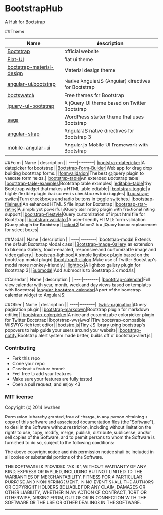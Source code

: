 # BootstrapHub
A Hub for Bootstrap

##Theme

| Name | description |
| ----|--------|
|[Bootstrap](https://github.com/twbs/bootstrap)|official website|
|[Flat-UI](https://github.com/designmodo/Flat-UI)|flat ui theme|
|[bootstrap-material-design](https://github.com/FezVrasta/bootstrap-material-design)|Material design theme|
|[angular-ui/bootstrap](https://github.com/angular-ui/bootstrap)|Native AngularJS (Angular) directives for Bootstrap|
|[bootswatch](https://github.com/thomaspark/bootswatch)|Free themes for Bootstrap|
|[jquery-ui-bootstrap](jquery-ui-bootstrap)|A jQuery UI theme based on Twitter Bootstrap|
|[sage](https://github.com/roots/sage)|WordPress starter theme that uses Bootstrap|
|[angular-strap](https://github.com/mgcrea/angular-strap)|AngularJS native directives for Bootstrap 3|
|[mobile-angular-ui](https://github.com/mcasimir/mobile-angular-ui)|Angular.js Mobile UI Framework with Bootstrap|

##Form
| Name | description |
| ----|--------|
|[bootstrap-datepicker](https://github.com/eternicode/bootstrap-datepicker)|A datepicker for bootstrap|
|[Bootstrap-Form-Builder](https://github.com/minikomi/Bootstrap-Form-Builder)|Web app for drag drop building bootstrap forms.|
|[formvalidation](https://github.com/formvalidation/formvalidation)|The best @jquery plugin to validate form fields.|
|[bootstrap-table](https://github.com/wenzhixin/bootstrap-table)|An extended Bootstrap table|
|[bootstrap-table-examples](bootstrap-table-examples)|Bootstrap table examples|
|[editable-table](https://github.com/mindmup/editable-table)|tiny Bootstrap widget that makes a HTML table editable|
|[bootstrap-toggle](https://github.com/minhur/bootstrap-toggle)| a highly flexible plugin that converts checkboxes into toggles|
|[bootstrap-switch](https://github.com/nostalgiaz/bootstrap-switch)|Turn checkboxes and radio buttons in toggle switches.|
|[bootstrap-fileinput](https://github.com/kartik-v/bootstrap-fileinput)|An enhanced HTML 5 file input for Bootstrap|
|[bootstrap-star-rating](https://github.com/kartik-v/bootstrap-star-rating/)|A simple yet powerful JQuery star rating plugin with fractional rating support|
|[bootstrap-filestyle](https://github.com/markusslima/bootstrap-filestyle)|Query customization of input html file for Bootstrap|
|[bootstrap-validator](https://github.com/1000hz/bootstrap-validator)|A user-friendly HTML5 form validation jQuery plugin for Bootstrap|
|[select2](https://github.com/select2/select2)|Select2 is a jQuery based replacement for select boxes|


##Modal
| Name | description |
| ----|--------|
|[bootstrap-modal](https://github.com/jschr/bootstrap-modal)|Extends the default Bootstrap Modal class|
|[Bootstrap-Image-Gallery](https://github.com/blueimp/Bootstrap-Image-Gallery)|an extension to blueimp Gallery, touch-enabled, responsive and customizable image and video gallery.|
|[bootstrap-lightbox](https://github.com/jbutz/bootstrap-lightbox)|A simple lightbox plugin based on the bootstrap modal plugin|
|[bootstrap3-dialog](https://github.com/nakupanda/bootstrap3-dialog)|Make use of Twitter Bootstrap's modal more monkey-friendly.|
|[lightbox](https://github.com/ashleydw/lightbox)|A lightbox gallery plugin for Bootstrap 3|
|[Submodal](https://github.com/jakiestfu/Submodal)|Add submodals to Bootstrap 3.x modals|


#Calendar
| Name | description |
| ----|--------|
|[bootstrap-calendar](https://github.com/Serhioromano/bootstrap-calendar)|Full view calendar with year, month, week and day views based on templates with Bootstrap|
|[angular-bootstrap-calendar](https://github.com/mattlewis92/angular-bootstrap-calendar)|A port of the bootstrap calendar widget to AngularJS|


##Other
| Name | description |
| ----|--------|
|[twbs-pagination](https://github.com/esimakin/twbs-pagination)|jQuery pagination plugin|
|[bootstrap-markdown](https://github.com/toopay/bootstrap-markdown)|Bootstrap plugin for markdown editing|
|[bootstrap-colorpicker](https://github.com/mjolnic/bootstrap-colorpicker)|A nice and customizable colorpicker plugin for Twitter Bootstrap|
|[bootstrap-wysiwyg](https://github.com/mindmup/bootstrap-wysiwyg/)]|Tiny bootstrap-compatible WISWYG rich text editor|
|[bootstro.js](https://github.com/clu3/bootstro.js)|Tiny JS library using bootstrap's popovers to help guide your users around your website|
|[bootstrap-notify](https://github.com/goodybag/bootstrap-notify/)|Bootstrap alert system made better, builds off of bootstrap-alert.js|









### Contributing
- Fork this repo
- Clone your repo
- Checkout a feature branch
- Feel free to add your features
- Make sure your features are fully tested
- Open a pull request, and enjoy <3

### MIT license
Copyright (c) 2014 lvwzhen

Permission is hereby granted, free of charge, to any person obtaining a copy
of this software and associated documentation files (the &quot;Software&quot;), to deal
in the Software without restriction, including without limitation the rights
to use, copy, modify, merge, publish, distribute, sublicense, and/or sell
copies of the Software, and to permit persons to whom the Software is
furnished to do so, subject to the following conditions:

The above copyright notice and this permission notice shall be included in
all copies or substantial portions of the Software.

THE SOFTWARE IS PROVIDED &quot;AS IS&quot;, WITHOUT WARRANTY OF ANY KIND, EXPRESS OR
IMPLIED, INCLUDING BUT NOT LIMITED TO THE WARRANTIES OF MERCHANTABILITY,
FITNESS FOR A PARTICULAR PURPOSE AND NONINFRINGEMENT. IN NO EVENT SHALL THE
AUTHORS OR COPYRIGHT HOLDERS BE LIABLE FOR ANY CLAIM, DAMAGES OR OTHER
LIABILITY, WHETHER IN AN ACTION OF CONTRACT, TORT OR OTHERWISE, ARISING FROM,
OUT OF OR IN CONNECTION WITH THE SOFTWARE OR THE USE OR OTHER DEALINGS IN
THE SOFTWARE.

---

